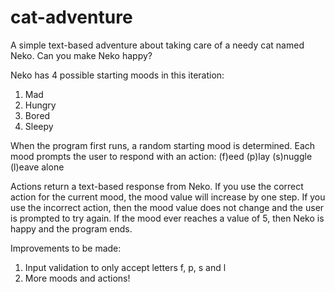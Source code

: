 # cat-adventure
A simple text-based adventure about taking care of a needy cat named Neko.
Can you make Neko happy?

Neko has 4 possible starting moods in this iteration:
1. Mad
2. Hungry
3. Bored
4. Sleepy

When the program first runs, a random starting mood is determined.
Each mood prompts the user to respond with an action:
(f)eed
(p)lay
(s)nuggle
(l)eave alone

Actions return a text-based response from Neko. 
If you use the correct action for the current mood, the mood value will increase by one step.
If you use the incorrect action, then the mood value does not change and the user is prompted to try again.
If the mood ever reaches a value of 5, then Neko is happy and the program ends.

Improvements to be made:
1. Input validation to only accept letters f, p, s and l
2. More moods and actions!
